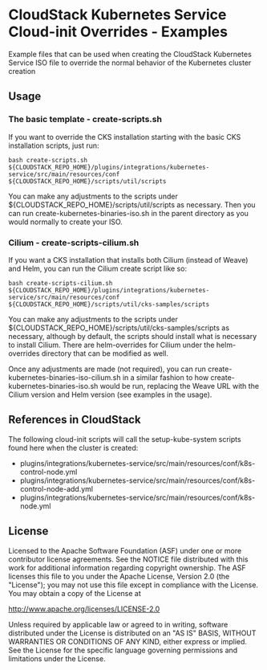 # CloudStack Kubernetes Service Cloud-init Overrides - Examples

Example files that can be used when creating the CloudStack Kubernetes Service ISO file to override the normal behavior of the Kubernetes cluster creation


## Usage

### The basic template - create-scripts.sh

If you want to override the CKS installation starting with the basic CKS installation scripts, just run:

```
bash create-scripts.sh ${CLOUDSTACK_REPO_HOME}/plugins/integrations/kubernetes-service/src/main/resources/conf ${CLOUDSTACK_REPO_HOME}/scripts/util/scripts
```

You can make any adjustments to the scripts under ${CLOUDSTACK_REPO_HOME}/scripts/util/scripts as necessary. Then you can run create-kubernetes-binaries-iso.sh in the parent directory as you would normally to create your ISO.

### Cilium - create-scripts-cilium.sh

If you want a CKS installation that installs both Cilium (instead of Weave) and Helm, you can run the Cilium create script like so:

```
bash create-scripts-cilium.sh ${CLOUDSTACK_REPO_HOME}/plugins/integrations/kubernetes-service/src/main/resources/conf ${CLOUDSTACK_REPO_HOME}/scripts/util/cks-samples/scripts
```

You can make any adjustments to the scripts under ${CLOUDSTACK_REPO_HOME}/scripts/util/cks-samples/scripts as necessary, although by default, the scripts should install what is necessary to install Cilium. There are helm-overrides for Cilium under the helm-overrides directory that can be modified as well.

Once any adjustments are made (not required), you can run create-kubernetes-binaries-iso-cilium.sh in a similar fashion to how create-kubernetes-binaries-iso.sh would be run, replacing the Weave URL with the Cilium version and Helm version (see examples in the usage).


## References in CloudStack

The following cloud-init scripts will call the setup-kube-system scripts found here when the cluster is created:

* plugins/integrations/kubernetes-service/src/main/resources/conf/k8s-control-node.yml
* plugins/integrations/kubernetes-service/src/main/resources/conf/k8s-control-node-add.yml
* plugins/integrations/kubernetes-service/src/main/resources/conf/k8s-node.yml

## License

Licensed to the Apache Software Foundation (ASF) under one
or more contributor license agreements.  See the NOTICE file
distributed with this work for additional information
regarding copyright ownership.  The ASF licenses this file
to you under the Apache License, Version 2.0 (the
"License"); you may not use this file except in compliance
with the License.  You may obtain a copy of the License at

  http://www.apache.org/licenses/LICENSE-2.0

Unless required by applicable law or agreed to in writing,
software distributed under the License is distributed on an
"AS IS" BASIS, WITHOUT WARRANTIES OR CONDITIONS OF ANY
KIND, either express or implied.  See the License for the
specific language governing permissions and limitations
under the License.

